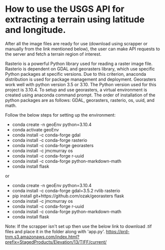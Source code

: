# How to use the USGS API for extracting a terrain using latitude and longitude. 

After all the image files are ready for use (download using scrapper or manually from the link mentioned below), the user can make API requests to the server and fetch a terrain region of interest. 

Rasterio is a powerful Python library used for reading a raster image file. Rasterio is dependent on GDAL and georasters library, which use specific Python packages at specific versions. Due to this criterion, anaconda distribution is used for package management and deployment. Georasters work well with python version 3.5 or 3.10. The Python version used for this project is 3.10.4. To setup and use georasters, a virtual environment is created using anaconda command prompt. The order of installation of the python packages are as follows: GDAL, georasters, rasterio, os, uuid, and math.

Follow the below steps for setting up the environment:
<ul>
<li>conda create -n geoEnv python=3.10.4</li>
<li>conda activate geoEnv</li>
<li>conda install -c conda-forge gdal</li>
<li>conda install -c conda-forge rasterio</li>
<li>conda install -c conda-forge georasters</li>
<li>conda install -c jmcmurray os</li>
<li>conda install -c conda-forge r-uuid</li>
<li>conda install -c conda-forge python-markdown-math</li>
<li>conda install flask</li>
</ul>

or 

<ul>
<li>conda create -n geoEnv python=3.10.4</li>
<li>conda install -c conda-forge gdal=3.5.2 rvlib rasterio</li>
<li>pip install git+https://github.com/ozak/georasters flask</li>
<li>conda install -c jmcmurray os</li>
<li>conda install -c conda-forge r-uuid</li>
<li>conda install -c conda-forge python-markdown-math</li>
<li>conda install flask</li>
</ul>

Note: If the scrapper isn't set up then use the below link to download .tif files and place it in the folder along with 'app.py'.
https://prd-tnm.s3.amazonaws.com/index.html?prefix=StagedProducts/Elevation/13/TIFF/current/

